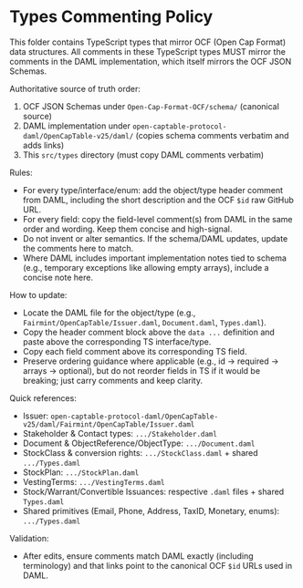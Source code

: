 # Types Commenting Policy

This folder contains TypeScript types that mirror OCF (Open Cap Format) data structures. All comments in these TypeScript types MUST mirror the comments in the DAML implementation, which itself mirrors the OCF JSON Schemas.

Authoritative source of truth order:
1. OCF JSON Schemas under `Open-Cap-Format-OCF/schema/` (canonical source)
2. DAML implementation under `open-captable-protocol-daml/OpenCapTable-v25/daml/` (copies schema comments verbatim and adds links)
3. This `src/types` directory (must copy DAML comments verbatim)

Rules:
- For every type/interface/enum: add the object/type header comment from DAML, including the short description and the OCF `$id` raw GitHub URL.
- For every field: copy the field-level comment(s) from DAML in the same order and wording. Keep them concise and high-signal.
- Do not invent or alter semantics. If the schema/DAML updates, update the comments here to match.
- Where DAML includes important implementation notes tied to schema (e.g., temporary exceptions like allowing empty arrays), include a concise note here.

How to update:
- Locate the DAML file for the object/type (e.g., `Fairmint/OpenCapTable/Issuer.daml`, `Document.daml`, `Types.daml`).
- Copy the header comment block above the `data ...` definition and paste above the corresponding TS interface/type.
- Copy each field comment above its corresponding TS field.
- Preserve ordering guidance where applicable (e.g., id → required → arrays → optional), but do not reorder fields in TS if it would be breaking; just carry comments and keep clarity.

Quick references:
- Issuer: `open-captable-protocol-daml/OpenCapTable-v25/daml/Fairmint/OpenCapTable/Issuer.daml`
- Stakeholder & Contact types: `.../Stakeholder.daml`
- Document & ObjectReference/ObjectType: `.../Document.daml`
- StockClass & conversion rights: `.../StockClass.daml` + shared `.../Types.daml`
- StockPlan: `.../StockPlan.daml`
- VestingTerms: `.../VestingTerms.daml`
- Stock/Warrant/Convertible Issuances: respective `.daml` files + shared `Types.daml`
- Shared primitives (Email, Phone, Address, TaxID, Monetary, enums): `.../Types.daml`

Validation:
- After edits, ensure comments match DAML exactly (including terminology) and that links point to the canonical OCF `$id` URLs used in DAML.
